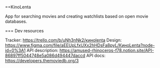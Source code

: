 ==KinoLenta

App for searching movies and creating watchlists based on open movie databases.

=== Dev resources

Tracker: https://trello.com/b/uNh3nNk2/киноlenta
Design: https://www.figma.com/file/aEEUpLfxUXx2hHDsFa8pyL/КиноLenta?node-id=0%3A1
API description: https://amused-rhinoceros-f78.notion.site/API-86897ff5044748e5a086d494447daccd
API docs: https://developers.themoviedb.org/3
